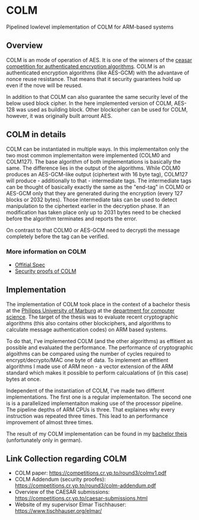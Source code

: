 # COLM
Pipelined lowlevel implementation of COLM for ARM-based systems

## Overview
COLM is an mode of operation of AES. It is one of the winners of the [ceasar competition for authenticated encryption algorithms](https://competitions.cr.yp.to/caesar.html).
COLM is an authenticated encryption algorithms (like AES-GCM) with the advantave of nonce reuse resistance. That means that it security guarantees hold up even if the nove will be reused.

In addition to that COLM can also guarantee the same security level of the below used block cipher. In the here implemented version of COLM, AES-128 was used as building block. Other blockcipher can be used for COLM, however, it was originally built arrount AES.

## COLM in details
COLM can be instantiated in multiple ways. In this implementaiton only the two most common implementaiton were implemented (COLM0 and COLM127).
The base algorithm of both implementations is basically the same. The difference lies in the output of the algorithms.
While COLM0 produces an AES-GCM-like output (ciphertext with 16 byte tag), COLM127 will produce - additionally to that - intermediate tags.
The intermediate tags can be thought of basically exactly the same as the "end-tag" in COLM0 or AES-GCM only that they are generated during the encryption (every 127 blocks or 2032 bytes).
Those intermediate taks can be used to detect manipulation to the ciphertext earlier in the decryption phase. If an modification has taken place only up to 2031 bytes need to be checked before the algorithm terminates and reports the error.

On contrast to that COLM0 or AES-GCM need to decrypti the message completely before the tag can be verified.

### More information on COLM
- [Offitial Spec](https://competitions.cr.yp.to/round3/colmv1.pdf)
- [Security proofs of COLM](https://competitions.cr.yp.to/round3/colm-addendum.pdf)


## Implementation
The implementation of COLM took place in the context of a bachelor thesis at the [Philipps University of Marburg](https://uni-marburg.de) at the [department for computer science](https://www.uni-marburg.de/de/fb12). The target of the thesis was to evaluate recent cryptographic algorithms (this also contains other blockciphers, and algorithms to calculate message authentication codes) on ARM based systems.

To do that, I've implemented COLM (and the other algorithms) as effitient as possible and evaluated the performance. The performance of cryptographic algoithms can be compared using the number of cycles required to encrypt/decrypto/MAC one byte of data.
To implement an effitient algorithms I made use of ARM neon - a vector extension of the ARM  standard which makes it possible to perform calcualations of (in this case) bytes at once.

Independent of the instantiation of COLM, I've made two differnt implementations. The first one is a regular implementaiton. The second one is is a parallelized implementaiton making use of the processor pipeline. The pipeline depths of ARM CPUs is three. That explaines why every instruction was repeated three times. This lead to an performance improvement of almost three times.

The result of my COLM implementation can be found in my [bachelor theis](Thesis.pdf) (unfortunately only in german).

## Link Collection regarding COLM
- COLM paper: https://competitions.cr.yp.to/round3/colmv1.pdf
- COLM Addendum (security proofes): https://competitions.cr.yp.to/round3/colm-addendum.pdf
- Overview of the CAESAR submissions: https://competitions.cr.yp.to/caesar-submissions.html
- Website of my supervisor Elmar Tischhauser: https://www.tischhauser.org/elmar/ 
